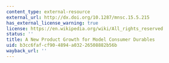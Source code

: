 ```yaml
---
content_type: external-resource
external_url: http://dx.doi.org/10.1287/mnsc.15.5.215
has_external_license_warning: true
license: https://en.wikipedia.org/wiki/All_rights_reserved
status: ''
title: A New Product Growth for Model Consumer Durables
uid: b3cc6faf-cf90-4894-a032-26508882b56b
wayback_url: ''
---
```


